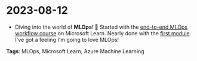 # 2023-08-12

- Diving into the world of **MLOps**! 🚀 Started with the [end-to-end MLOps workflow course](https://learn.microsoft.com/en-us/training/paths/build-first-machine-operations-workflow/) on Microsoft Learn. Nearly done with the [first module](https://learn.microsoft.com/en-us/training/modules/use-azure-machine-learn-job-for-automation/). I've got a feeling I'm going to love MLOps!

**Tags**: MLOps, Microsoft Learn, Azure Machine Learning
